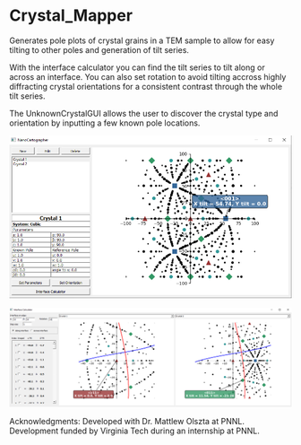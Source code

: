 # Crystal_Mapper
Generates pole plots of crystal grains in a TEM sample to allow for easy tilting to other poles and generation of tilt series.

With the interface calculator you can find the tilt series to tilt along or across an interface. You can also set rotation to avoid tilting accross highly diffracting crystal orientations for a consistent contrast through the whole tilt series.

The UnknownCrystalGUI allows the user to discover the crystal type and orientation by inputting a few known pole locations.

![gui](/screen_shots/gui.png)


![interface calculator](/screen_shots/interface_calc.png)






Acknowledgments:
Developed with Dr. Mattlew Olszta at PNNL.
Development funded by Virginia Tech during an internship at PNNL. 
